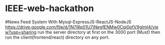 # IEEE-web-hackathon
#News Feed System With Mysql-ExpressJS-ReactJS-NodeJS
https://drive.google.com/file/d/1N7I8p01U7iNegfENMw0Cqi0pfV9gImI4/view?usp=sharing
run the server directory at first on the 3000 port (Must)
then
run the client(frontend/react) directory on any port.


